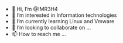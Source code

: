 - 👋 Hi, I’m @IMR3H4
- 👀 I’m interested in Information technologies
- 🌱 I’m currently learning Linux and Vmware
- 💞️ I’m looking to collaborate on ...
- 📫 How to reach me ...

<!---
IMR3H4/IMR3H4 is a ✨ special ✨ repository because its `README.md` (this file) appears on your GitHub profile.
You can click the Preview link to take a look at your changes.
--->
